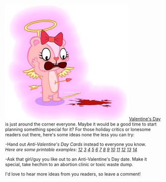 ![](vday.bmp)[Valentine's Day](http://en.wikipedia.org/wiki/Valentine) is just around the corner everyone. Maybe it would be a good time to start planning something special for it? For those holiday critics or lonesome readers out there, here's some ideas none the less you can try:  
  
-Hand out *Anti-Valentine's Day Cards* instead to everyone you know.  
*Here are some printable examples:* [*1*](http://www.deviantart.com/deviation/15147896/?qo=19&q=by%3Atrysex+in%3Ascraps&qh=sort%3Atime)[*2*](http://www.deviantart.com/deviation/15147889/?qo=20&q=by%3Atrysex+in%3Ascraps&qh=sort%3Atime) [*3*](http://www.deviantart.com/deviation/15147884/?qo=21&q=by%3Atrysex+in%3Ascraps&qh=sort%3Atime) [*4*](http://www.deviantart.com/deviation/15147879/?qo=22&q=by%3Atrysex+in%3Ascraps&qh=sort%3Atime) [*5*](http://www.deviantart.com/deviation/15147873/?qo=23&q=by%3Atrysex+in%3Ascraps&qh=sort%3Atime) [*6*](http://www.deviantart.com/deviation/15147869/?qo=24&q=by%3Atrysex+in%3Ascraps&qh=sort%3Atime) [*7*](http://www.deviantart.com/deviation/15147862/?qo=25&q=by%3Atrysex+in%3Ascraps&qh=sort%3Atime) [*8*](http://www.deviantart.com/deviation/15147853/?qo=26&q=by%3Atrysex+in%3Ascraps&qh=sort%3Atime) [*9*](http://www.deviantart.com/deviation/15147846/?qo=27&q=by%3Atrysex+in%3Ascraps&qh=sort%3Atime) [*10*](http://www.deviantart.com/deviation/15147834/?qo=28&q=by%3Atrysex+in%3Ascraps&qh=sort%3Atime) [*11*](http://www.deviantart.com/deviation/15147819/?qo=29&q=by%3Atrysex+in%3Ascraps&qh=sort%3Atime) [*12*](http://www.deviantart.com/deviation/15147816/?qo=30&q=by%3Atrysex+in%3Ascraps&qh=sort%3Atime) [*13*](http://www.deviantart.com/deviation/15147806/?qo=31&q=by%3Atrysex+in%3Ascraps&qh=sort%3Atime) [*14*](http://www.deviantart.com/deviation/15147793/?qo=32&q=by%3Atrysex+in%3Ascraps&qh=sort%3Atime)   
  
-Ask that girl/guy you like out to an Anti-Valentine's Day date. Make it special, take her/him to an abortion clinic or toxic waste dump.  
  
I'd love to hear more ideas from you readers, so leave a comment!